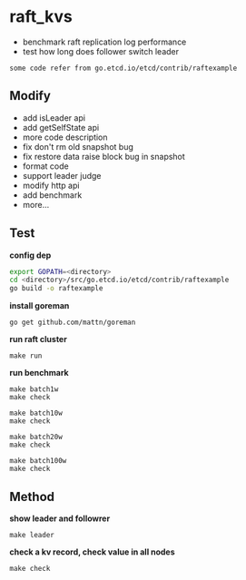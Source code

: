 # raft_kvs

* benchmark raft replication log performance
* test how long does follower switch leader

`some code refer from go.etcd.io/etcd/contrib/raftexample`

## Modify

* add isLeader api
* add getSelfState api
* more code description
* fix don't rm old snapshot bug
* fix restore data raise block bug in snapshot 
* format code
* support leader judge
* modify http api
* add benchmark
* more...

## Test

**config dep**

```sh
export GOPATH=<directory>
cd <directory>/src/go.etcd.io/etcd/contrib/raftexample
go build -o raftexample
```

**install goreman**

```
go get github.com/mattn/goreman
```

**run raft cluster**

```
make run
```

**run benchmark**

```
make batch1w
make check

make batch10w
make check

make batch20w
make check

make batch100w
make check
```

## Method

**show leader and followrer**

```
make leader
```

**check a kv record, check value in all nodes**

```
make check
```